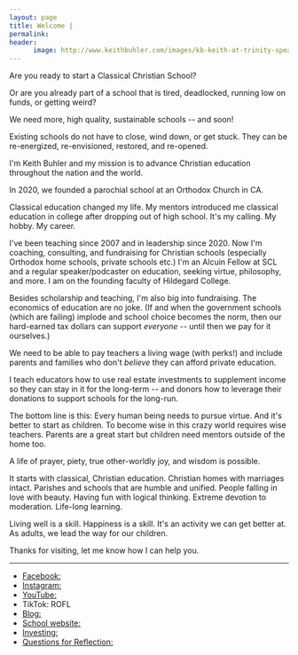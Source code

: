 ```yaml
---
layout: page
title: Welcome | 
permalink: 
header:
      image: http://www.keithbuhler.com/images/kb-keith-at-trinity-speaking.jpg
---
```


Are you ready to start a Classical Christian School? 

Or are you already part of a school that is tired, deadlocked, running low on funds, or getting weird? 

We need more, high quality, sustainable schools -- and soon!

Existing schools do not have to close, wind down, or get stuck. They can be re-energized, re-envisioned, restored, and re-opened. 


I'm Keith Buhler and my mission is to advance Christian education throughout the nation and the world. 

In 2020, we founded a parochial school at an Orthodox Church in CA. 

Classical education changed my life. My mentors introduced me classical education in college after dropping out of high school. It's my calling. My hobby. My career. 

I've been teaching since 2007 and in leadership since 2020. Now I'm coaching, consulting, and fundraising for Christian schools (especially Orthodox home schools, private schools etc.) I'm an Alcuin Fellow at SCL and a regular speaker/podcaster on education, seeking virtue, philosophy, and more. I am on the founding faculty of Hildegard College. 


Besides scholarship and teaching, I'm also big into fundraising. The economics of education are no joke. (If and when the government schools (which are failing) implode and school choice becomes the norm, then our hard-earned tax dollars can support *everyone* -- until then we pay for it ourselves.)

We need to be able to pay teachers a living wage (with perks!) and include parents and families who don't *believe* they can afford private education. 

I teach educators how to use real estate investments to supplement income so they can stay in it for the long-term -- and donors how to leverage their donations to support schools for the long-run. 

The bottom line is this: Every human being needs to pursue virtue. And it's better to start as children. To become wise in this crazy world requires wise teachers. Parents are a great start but children need mentors outside of the home too. 

A life of prayer, piety, true other-worldly joy, and wisdom is possible. 

It starts with classical, Christian education. Christian homes with marriages intact. Parishes and schools that are humble and unified. People falling in love with beauty. Having fun with logical thinking. Extreme devotion to moderation.  Life-long learning. 

Living well is a skill. Happiness is a skill. It's an activity we can get better at. As adults, we lead the way for our children. 


Thanks for visiting, let me know how I can help you. 

--- 

* [Facebook:](https://www.facebook.com/keithedbuhler)
* [Instagram:](https://www.instagram.com/keith.buhler/)
* [YouTube:](https://www.youtube.com/c/KeithBuhler)
* TikTok: ROFL
* [Blog:](https://saintandrew.notion.site/Buhler-Report-Blog-Current-9d90055115754d97b5c7f15d09005eae)
* [School website:](https://www.saintandrewacademy.com)
* [Investing:](https://www.numinorhomes.com/)
* [Questions for Reflection:](http://keithbuhler.com/pensees) 